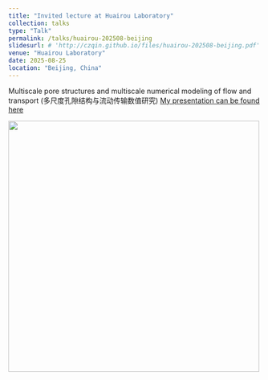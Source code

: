 ```yaml
---
title: "Invited lecture at Huairou Laboratory"
collection: talks
type: "Talk"
permalink: /talks/huairou-202508-beijing
slidesurl: # 'http://czqin.github.io/files/huairou-202508-beijing.pdf'
venue: "Huairou Laboratory"
date: 2025-08-25
location: "Beijing, China"
---
```


Multiscale pore structures and multiscale numerical modeling of flow and transport (多尺度孔隙结构与流动传输数值研究) 
[My presentation can be found here](http://czqin.github.io/files/huairou-202508-beijing.pdf)  
<p align="left">
  <img src="/images/huairou-202508-beijing.jpg" alt=" " width="500">
</p>
